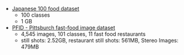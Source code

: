 

* [Japanese 100 food dataset](http://foodcam.mobi/dataset100.html)
	* 100 classes
	* 1 GB
* [PFID - Pittsburch fast-food image dataset](http://pfid.rit.albany.edu/)
	* 4,545 images, 101 classes, 11 fast food restaurants
	* still shots: 2.52GB, restaurant still shots: 561MB, Stereo Images: 479MB